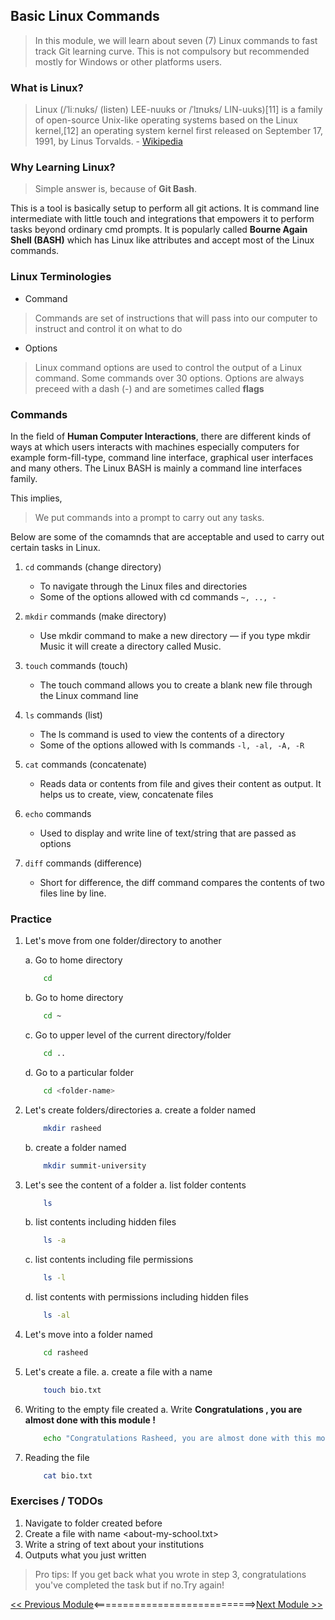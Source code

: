 ## Basic Linux Commands

>   In this module, we will learn about seven (7) Linux commands to fast track Git learning curve. This is not compulsory but recommended mostly for Windows or other platforms users.

### What is Linux?

>   Linux (/ˈliːnʊks/ (listen) LEE-nuuks or /ˈlɪnʊks/ LIN-uuks)[11] is a family of open-source Unix-like operating systems based on the Linux kernel,[12] an operating system kernel first released on September 17, 1991, by Linus Torvalds. - [Wikipedia](https://en.wikipedia.org/wiki/Linux)

### Why Learning Linux?

>   Simple answer is, because of **Git Bash**. 

This is a tool is basically setup to perform all git actions. It is command line intermediate with little touch and integrations that empowers it to perform tasks beyond ordinary cmd prompts. It is popularly called **Bourne Again Shell (BASH)** which has Linux like attributes and accept most of the Linux commands.

### Linux Terminologies
-   Command
>   Commands are set of instructions that will pass into our computer to instruct and control it on what to do

-   Options
>   Linux command options are used to control the output of a Linux command. Some commands over 30 options. Options are always preceed with a dash (-) and are sometimes called **flags**

### Commands

In the field of **Human Computer Interactions**, there are different kinds of ways at which users interacts with machines especially computers for example form-fill-type, command line interface, graphical user interfaces and many others. The Linux BASH is mainly a command line interfaces family.

This implies,
>   We put commands into a prompt to carry out any tasks.

Below are some of the comamnds that are acceptable and used to carry out certain tasks in Linux.

1.  ```cd``` commands (change directory)
    -   To navigate through the Linux files and directories
    -   Some of the options allowed with cd commands ```~, .., -```

2.  ```mkdir``` commands (make directory)
    -   Use mkdir command to make a new directory — if you type mkdir Music it will create a directory called Music.

3.  ```touch``` commands (touch)
    -   The touch command allows you to create a blank new file through the Linux command line

4.  ```ls``` commands (list)
    -   The ls command is used to view the contents of a directory
    -   Some of the options allowed with ls commands ```-l, -al, -A, -R```

5.  ```cat``` commands (concatenate)
    -   Reads data or contents from file and gives their content as output. It helps us to create, view, concatenate files

6.  ```echo``` commands
    -   Used to display and write line of text/string that are passed as options

7.  ```diff``` commands (difference)
    -   Short for difference, the diff command compares the contents of two files line by line.

### Practice

1.  Let's move from one folder/directory to another

    a. Go to home directory  
    ```bash
        cd 
    ```

    b. Go to home directory
    ```bash
        cd ~
    ```
    c. Go to upper level of the current directory/folder
    ```bash
        cd ..
    ```

    d.  Go to a particular folder
    ```bash
        cd <folder-name>
    ```

2.  Let's create folders/directories
    a.  create a folder named <your-name-firstname>
    ```bash
        mkdir rasheed
    ```

    b. create a folder named <your-university-name>
    ```bash
        mkdir summit-university
    ```

3.  Let's see the content of a folder
    a. list folder contents
    ```bash
        ls
    ```

    b. list contents including hidden files
    ```bash
        ls -a
    ```

    c. list contents including file permissions
    ```bash
        ls -l
    ```

    d. list contents with permissions including hidden files
    ```bash
        ls -al
    ```

4.  Let's move into a folder named <your-firstname>
    ```bash
        cd rasheed
    ```
5. Let's create a file.
    a. create a file with a name <bio>
    ```bash
        touch bio.txt
    ```

6.  Writing to the empty file created
    a. Write **Congratulations <your-firstname>, you are almost done with this module !**
    ```bash
        echo "Congratulations Rasheed, you are almost done with this module !" > bio.txt
    ```

7. Reading the file
    ```bash
        cat bio.txt
    ```

### Exercises / TODOs

1.  Navigate to <your-university> folder created before
2.  Create a file with name <about-my-school.txt>
3.  Write a string of text about your institutions
4.  Outputs what you just written

>   Pro tips: If you get back what you wrote in step 3, congratulations you've completed the task but if no.Try again! 

[<< Previous Module](/beginner-intermediate/0-intro-to-git.md)<============================>[Next Module >>](/beginner-intermediate/2-basic-git-commands.md)

